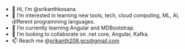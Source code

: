 - 👋 Hi, I’m @srikanthkosana
- 👀 I’m interested in learning new tools, tech, cloud computing, ML, AI, different programming languages.
- 🌱 I’m currently learning Angular and MDBootstrap.
- 💞️ I’m looking to collaborate on .net core, Angular, Kafka.
- 📫 Reach me @srikanth208.gcs@gmail.com
